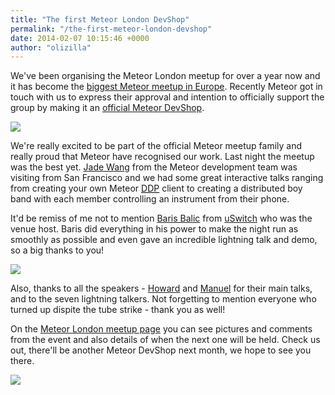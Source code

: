 ```yaml
---
title: "The first Meteor London DevShop"
permalink: "/the-first-meteor-london-devshop"
date: 2014-02-07 10:15:46 +0000
author: "olizilla"
---
```

We've been organising the Meteor London meetup for over a year now and it has become the [biggest Meteor meetup in Europe](http://meteor.meetup.com/). Recently Meteor got in touch with us to express their approval and intention to officially support the group by making it an [official Meteor DevShop](https://www.meteor.com/blog/2014/02/04/devshop-goes-global-meteor-londons-first-official-devshop).

![](https://ucarecdn.com/c99fe3f7-5006-4634-a1cf-3584bb7a7a6d/meteor_london_2014_02_loop_sml.jpg)

We're really excited to be part of the official Meteor meetup family and really proud that Meteor have recognised our work. Last night the meetup was the best yet. [Jade Wang](https://twitter.com/qiqing) from the Meteor development team was visiting from San Francisco and we had some great interactive talks ranging from creating your own Meteor <a href="https://github.com/meteor/meteor/blob/devel/packages/livedata/DDP.md"><abbr title="Distributed Data Protocol">DDP</abbr></a> client to creating a distributed boy band with each member controlling an instrument from their phone.

It'd be remiss of me not to mention [Baris Balic](https://twitter.com/BarisBalic) from [uSwitch](http://www.uswitch.com/) who was the venue host. Baris did everything in his power to make the night run as smoothly as possible and even gave an incredible lightning talk and demo, so a big thanks to you!

![](https://ucarecdn.com/23efbc01-2c9f-41b3-9cb8-afb18848297b/meteor_london_2014_02_gumbyman_sml.jpg)

Also, thanks to all the speakers - [Howard](http://howardtang.co.uk/) and [Manuel](https://twitter.com/manueltimita) for their main talks, and to the seven lightning talkers. Not forgetting to mention everyone who turned up dispite the tube strike - thank you as well!

On the [Meteor London meetup page](http://www.meetup.com/Meteor-London/) you can see pictures and comments from the event and also details of when the next one will be held. Check us out, there'll be another Meteor DevShop next month, we hope to see you there.

![](https://ucarecdn.com/6d9c13f8-4db5-4fad-837f-68499db0e164/meteor_london_2014_02_fin_sml.jpg)
